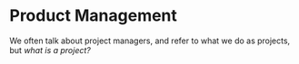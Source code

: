 # Product Management

We often talk about project managers, and refer to what we do as projects, but *what is a project?*